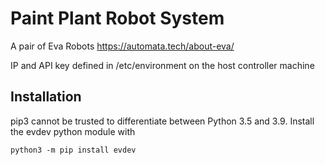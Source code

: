 # Paint Plant Robot System

A pair of Eva Robots https://automata.tech/about-eva/

IP and API key defined in /etc/environment on the host controller machine

## Installation
pip3 cannot be trusted to differentiate between Python 3.5 and 3.9.
Install the evdev python module with 

```python3 -m pip install evdev```
